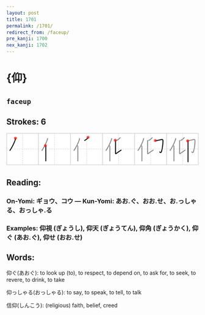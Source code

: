 ```yaml
---
layout: post
title: 1701
permalink: /1701/
redirect_from: /faceup/
pre_kanji: 1700
nex_kanji: 1702
---
```


# {仰}

## `faceup`

## Strokes: 6

<div class="stroke"><img src="../images/E4BBB0.png" /></div>

## Reading:

### On-Yomi: ギョウ、コウ &mdash; Kun-Yomi: あお.ぐ、おお.せ、お.っしゃる、おっしゃ.る

### Examples: 仰視 (ぎょうし), 仰天 (ぎょうてん), 仰角 (ぎょうかく), 仰ぐ (あお.ぐ), 仰せ (おお.せ)

## Words:

仰ぐ(あおぐ): to look up (to), to respect, to depend on, to ask for, to seek, to revere, to drink, to take

仰っしゃる(おっしゃる): to say, to speak, to tell, to talk

信仰(しんこう): (religious) faith, belief, creed
